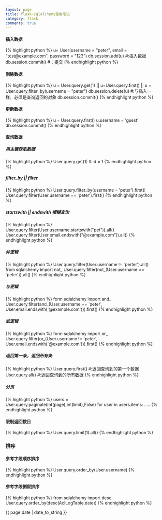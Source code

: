 ```yaml
---
layout: page
title: flask-sqlalchemy使用笔记
category: flask
comments: true
---
```


#### 插入数据
{% highlight python %}
u= User(username = "peter", email = "test@example.com", password = "123")
db.session.add(u)  #:插入数据
db.session.commit() #：提交
{% endhighlight python %}

#### 删除数据
{% highlight python %}
u = User.query.get(1)  || u=User.query.first() || u = User.query.filter_by(username = "peter")
db.session.delete(u)  #:与插入一样，必须是查询返回的对象
db.session.commit()
{% endhighlight python %}

#### 更新数据
{% highlight python %}
u = User.query.first()
u.username = 'guest'
db.session.commit()
{% endhighlight python %}

#### 查询数据

##### 用主键获取数据
{% highlight python %}
User.query.get(1)  #:id = 1
{% endhighlight python %}

##### filter_by  || filter
{% highlight python %}
User.query.filter_by(username = 'peter').first()
User.query.filter(User.username ==  'peter').first()
{% endhighlight python %}

##### startswith  ||  endswith   模糊查询
{% highlight python %}
User.query.filter(User.username.startswith("pet")).all()
User.query.filter(User.email.endswith("@example.com")).all()
{% endhighlight python %}

##### 非逻辑
{% highlight python %}
User.query.filter(User.username != 'perter').all()
from sqlalchemy import not_
User.query.filter(not_(User.username == 'peter')).all()
{% endhighlight python %}

##### 与逻辑
{% highlight python %}
form sqlalchemy import and_
User.query.filter(and_(User.username == 'peter', User.email.endswith('@example.com'))).first()
{% endhighlight python %}

##### 或逻辑
{% highlight python %}
form sqlalchemy import or_
User.query.filter(or_(User.username != 'peter', User.email.endswith('@example.com'))).first()
{% endhighlight python %}

##### 返回第一条，返回所有条
{% highlight python %}
User.query.first() #:返回查询到的第一个数据
User.query.all()  #:返回查询到的所有数据
{% endhighlight python %}

##### 分页
{% highlight python %}
users =  User.query.paginate(int(page),int(limit),False)
 for user in users.items:
    .....
{% endhighlight python %}

#### 限制返回数目
{% highlight python %}
User.query.limit(1).all()
{% endhighlight python %}


### 排序

#### 参考字段顺序排序
{% highlight python %}
User.query.order_by(User.username)
{% endhighlight python %}

#### 参考字段倒叙排序
{% highlight python %}
from sqlalchemy import desc
User.query.order_by(desc(AclLogTable.date))
{% endhighlight python %}




{{ page.date | date_to_string }}





